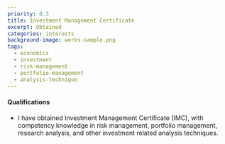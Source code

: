 ```yaml
---
priority: 0.3
title: Investment Management Certificate
excerpt: Obtained
categories: interests
background-image: works-sample.png
tags:
  - economics
  - investment
  - risk-management
  - portfolio-management
  - analysis-technique
---
```


#### Qualifications 

- I have obtained Investment Management Certificate (IMC), with competency knowledge in risk management, portfolio management, research analysis, and other investment related analysis techniques.